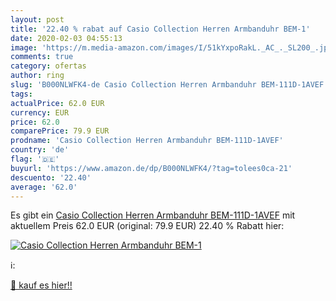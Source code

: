 ```yaml
---
layout: post
title: '22.40 % rabat auf Casio Collection Herren Armbanduhr BEM-1'
date: 2020-02-03 04:55:13
image: 'https://m.media-amazon.com/images/I/51kYxpoRakL._AC_._SL200_.jpg'
comments: true
category: ofertas
author: ring
slug: 'B000NLWFK4-de Casio Collection Herren Armbanduhr BEM-111D-1AVEF'
tags: 
actualPrice: 62.0 EUR
currency: EUR
price: 62.0
comparePrice: 79.9 EUR
prodname: 'Casio Collection Herren Armbanduhr BEM-111D-1AVEF'
country: 'de'
flag: '🇩🇪'
buyurl: 'https://www.amazon.de/dp/B000NLWFK4/?tag=tolees0ca-21'
descuento: '22.40'
average: '62.0'
---
```


Es gibt ein [Casio Collection Herren Armbanduhr BEM-111D-1AVEF](https://www.amazon.de/dp/B000NLWFK4/?tag=tolees0ca-21) mit aktuellem Preis 62.0 EUR (original: 79.9 EUR) 22.40 % Rabatt hier:

[![Casio Collection Herren Armbanduhr BEM-1](https://m.media-amazon.com/images/I/51kYxpoRakL._AC_._SL200_.jpg)](https://www.amazon.de/dp/B000NLWFK4/?tag=tolees0ca-21)

ℹ️:


[🛒 kauf es hier!!](https://www.amazon.de/dp/B000NLWFK4/?tag=tolees0ca-21)
